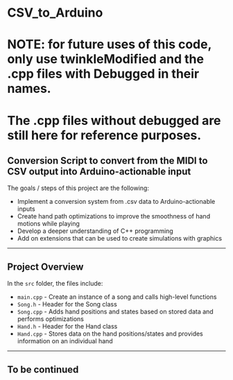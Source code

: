 # CSV_to_Arduino
# NOTE: for future uses of this code, only use twinkleModified and the .cpp files with Debugged in their names. 
# The .cpp files without debugged are still here for reference purposes.
Conversion Script to convert from the MIDI to CSV output into Arduino-actionable input
---
The goals / steps of this project are the following:
* Implement a conversion system from .csv data to Arduino-actionable inputs
* Create hand path optimizations to improve the smoothness of hand motions while playing
* Develop a deeper understanding of C++ programming
* Add on extensions that can be used to create simulations with graphics

---
## Project Overview

In the `src` folder, the files include:
* `main.cpp` - Create an instance of a song and calls high-level functions
* `Song.h` - Header for the Song class
* `Song.cpp` - Adds hand positions and states based on stored data and performs optimizations
* `Hand.h` - Header for the Hand class
* `Hand.cpp` - Stores data on the hand positions/states and provides information on an individual hand

---
## To be continued
